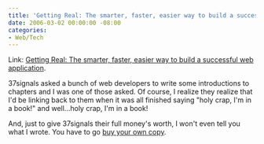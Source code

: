 ```yaml
---
title: 'Getting Real: The smarter, faster, easier way to build a successful web application'
date: 2006-03-02 00:00:00 -08:00
categories:
- Web/Tech
---
```


<p>
Link: <a title="Getting Real: The smarter, faster, easier way to build a successful web application" href="https://gettingreal.37signals.com/">Getting Real: The smarter, faster, easier way to build a successful web application</a>.
</p>
<p>
37signals asked a bunch of web developers to write  some introductions to chapters and I was  one of those asked. Of course, I realize they realize that I'd be linking back to them when it was all finished saying "holy crap, I'm in a book!" and well...holy crap, I'm in a book!
</p>
<p>
And, just to give 37signals their full money's worth, I won't even tell you what I wrote. You have to go <a href="https://gettingreal.37signals.com/">buy your own copy</a>.
</p>
